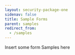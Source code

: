 ```yaml
---
layout: security-package-one
sidenav: false
title: Sample Forms
parent: samples
redirect_from:
  - /samples
---
```


Insert some form Samples here

